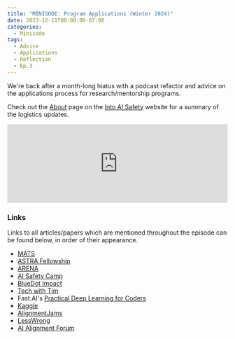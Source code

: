 ```yaml
---
title: "MINISODE: Program Applications (Winter 2024)"
date: 2023-12-11T00:00:00-07:00
categories:
  - Minisode
tags:
  - Advice
  - Applications
  - Reflection
  - Ep.3
---
```


We're back after a month-long hiatus with a podcast refactor and advice on the applications process for research/mentorship programs.

Check out the <a href="https://into-ai-safety.github.io/about/" target="_blank" rel="noreferrer noopener">About</a> page on the <a href="https://into-ai-safety.github.io" target="_blank" rel="noreferrer noopener">Into AI Safety</a> website for a summary of the logistics updates.

<iframe width="100%" height="180" frameborder="no" scrolling="no" seamless="" src="https://share.transistor.fm/e/6a54c881"></iframe>

### Links

Links to all articles/papers which are mentioned throughout the episode can be found below, in order of their appearance.
- <a href="https://www.matsprogram.org" target="_blank" rel="noreferrer noopener">MATS</a>
- <a href="https://www.constellation.org/programs/astra-fellowship" target="_blank" rel="noreferrer noopener">ASTRA Fellowship</a>
- <a href="https://www.arena.education" target="_blank" rel="noreferrer noopener">ARENA</a>
- <a href="https://aisafety.camp" target="_blank" rel="noreferrer noopener">AI Safety Camp</a>
- <a href="https://www.bluedotimpact.org" target="_blank" rel="noreferrer noopener">BlueDot Impact</a>
- <a href="https://www.techwithtim.net" target="_blank" rel="noreferrer noopener">Tech with Tim</a>
- Fast.AI's <a href="https://course.fast.ai" target="_blank" rel="noreferrer noopener">Practical Deep Learning for Coders</a>
- <a href="https://www.kaggle.com" target="_blank" rel="noreferrer noopener">Kaggle</a>
- <a href="https://alignmentjam.com" target="_blank" rel="noreferrer noopener">AlignmentJams</a>
- <a href="https://www.lesswrong.com" target="_blank" rel="noreferrer noopener">LessWrong</a>
- <a href="https://www.alignmentforum.org" target="_blank" rel="noreferrer noopener">AI Alignment Forum</a>

<!-- end of the list -->
